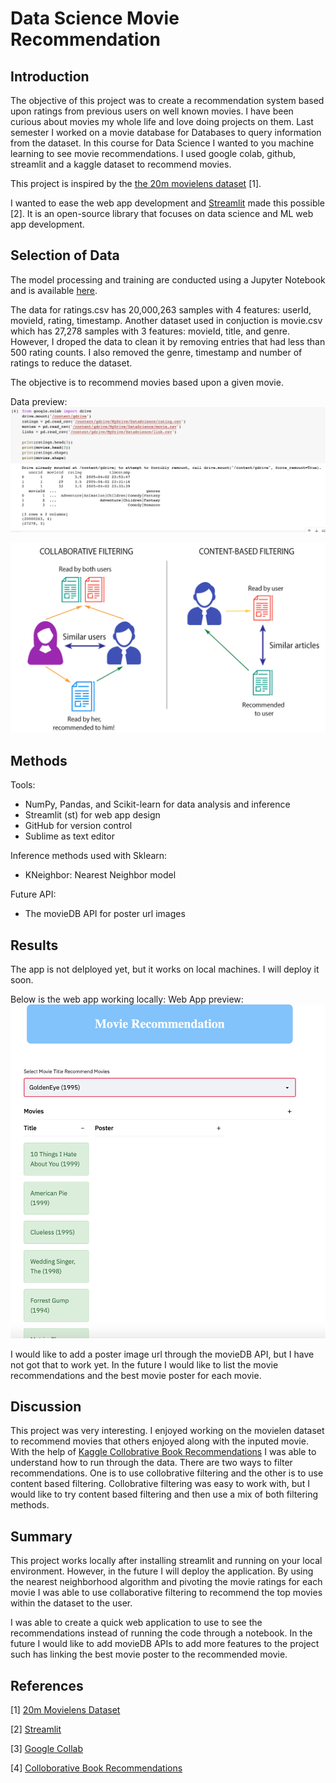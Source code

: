 # Data Science Movie Recommendation


## Introduction
The objective of this project was to create a recommendation system based upon ratings from previous users on well known movies.
I have been curious about movies my whole life and love doing projects on them. Last semester I worked on a movie database for Databases to query information from the dataset. In this course for Data Science I wanted to you machine learning to see movie recommendations. I used google colab, github, streamlit and a kaggle dataset to recommend movies.

This project is inspired by the [the 20m movielens dataset](https://www.kaggle.com/grouplens/movielens-20m-dataset) [1].  

I wanted to ease the web app development and [Streamlit](https://www.streamlit.io/) made this possible [2]. It is an open-source library that focuses on data science and ML web app development. 

## Selection of Data

The model processing and training are conducted using a Jupyter Notebook and is available [here](https://github.com/nguyenj32/dsMovie/blob/main/MovieReccomendation.ipynb).

The data for ratings.csv has 20,000,263 samples with 4 features: userId, movieId, rating, timestamp. Another dataset used in conjuction is movie.csv which has 27,278 samples with 3 features: movieId, title, and genre. However, I droped the data to clean it by removing entries that had less than 500 rating counts. I also removed the genre, timestamp and number of ratings to reduce the dataset. 

The objective is to recommend movies based upon a given movie.

Data preview: 
![data screenshot](./DataPreview.png)

![Filtering](./Filtering.png)


## Methods

Tools:
- NumPy, Pandas, and Scikit-learn for data analysis and inference
- Streamlit (st) for web app design
- GitHub for version control
- Sublime as text editor

Inference methods used with Sklearn:
- KNeighbor: Nearest Neighbor model

Future API:
- The movieDB API for poster url images

## Results
The app is not delployed yet, but it works on local machines. I will deploy it soon.

Below is the web app working locally:
Web App preview: 
![Web App screenshot](./WebApp.png)

I would like to add a poster image url through the movieDB API, but I have not got that to work yet.
In the future I would like to list the movie recommendations and the best movie poster for each movie.

## Discussion
This project was very interesting. I enjoyed working on the movielen dataset to recommend movies that others enjoyed along with the inputed movie. With the help of 
[Kaggle Collobrative Book Recommendations](https://www.kaggle.com/sankha1998/collaborative-book-recommendation-system) I was able to understand how to run through the data. There are two ways to filter recommendations. One is to use collobrative filtering and the other is to use content based filtering. Collobrative filtering was easy to work with, but I would like to try content based filtering and then use a mix of both filtering methods. 

## Summary
This project works locally after installing streamlit and running on your local environment. However, in the future I will deploy the application. By using the nearest neighborhood algorithm and pivoting the movie ratings for each movie I was able to use collaborative filtering to recommend the top movies within the dataset to the user.

I was able to create a quick web application to use to see the recommendations instead of running the code through a notebook.
In the future I would like to add movieDB APIs to add more features to the project such has linking the best movie poster to the recommended movie.

## References
[1] [20m Movielens Dataset](https://www.kaggle.com/grouplens/movielens-20m-dataset)

[2] [Streamlit](https://www.streamlit.io/)

[3] [Google Collab](lab.research.google.com/drive/1aDNapHbcVyGnXLpuQ6qyfXgQa9nd2r4x#scrollTo=JIVismfIUkX1)

[4] [Colloborative Book Recommendations](https://www.kaggle.com/sankha1998/collaborative-book-recommendation-system)
